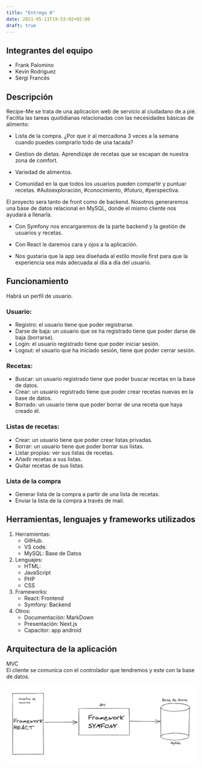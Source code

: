 ```yaml
---
title: "Entrega 0"
date: 2021-05-11T19:53:02+02:00
draft: true
--- 
```


## Integrantes del equipo

- Frank Palomino
- Kevin Rodriguez
- Sergi Francés

## Descripción

Recipe-Me se trata de una aplicacion web de servicio al ciudadano de a pié. Facilita las tareas quotidianas relacionadas con las necesidades básicas de alimento:

- Lista de la compra.
  ¿Por que ir al mercadona 3 veces a la semana cuando puedes comprarlo todo de una tacada?

- Gestion de dietas. Aprendizaje de recetas que se escapan de nuestra zona de comfort.

- Variedad de alimentos.

- Comunidad en la que todos los usuarios pueden compartir y puntuar recetas. #Autoexploración, #conocimiento, #futuro, #perspectiva.

El proyecto sera tanto de front como de backend. Nosotros generaremos una base de datos relacional en MySQL, donde el mismo cliente nos ayudará a llenarla.

- Con Symfony nos encargaremos de la parte backend y la gestión de usuarios y recetas.

- Con React le daremos cara y ojos a la aplicación.

* Nos gustaria que la app sea diseñada al estilo movile first para que la experiencia sea más adecuada al día a día del usuario.

## Funcionamiento
Habrá un perfil de usuario.

### Usuario:
- Registro: el usuario tiene que poder registrarse.
- Darse de baja: un usuario que se ha registrado tiene que poder darse de baja (borrarse).
- Login: el usuario registrado tiene que poder iniciar sesión.
- Logout: el usuario que ha iniciado sesión, tiene que poder cerrar sesión.

### Recetas:  
- Buscar: un usuario registrado tiene que poder buscar recetas en la base de datos.
- Crear: un usuario registrado tiene que poder crear recetas nuevas en la base de datos.
- Borrado: un usuario tiene que poder borrar de una receta que haya creado él.

### Listas de recetas:
- Crear: un usuario tiene que poder crear listas privadas.
- Borrar: un usuario tiene que poder borrar sus listas.
- Listar propias: ver sus listas de recetas.
- Añadir recetas a sus listas.
- Quitar recetas de sus listas.

### Lista de la compra
- Generar lista de la compra a partir de una lista de recetas.
- Enviar la lista de la compra a través de mail.

## Herramientas, lenguajes y frameworks utilizados

1. Herramientas:
   - GitHub.
   - VS code.
   - MySQL: Base de Datos
2. Lenguajes:
   - HTML: 
   - JavaScript
   - PHP
   - CSS
3. Frameworks:
   - React: Frontend
   - Symfony: Backend
4. Otros:
   - Documentación: MarkDown
   - Presentación: Next.js
   - Capacitor: app android

## Arquitectura de la aplicación

MVC  
El cliente se comunica con el controlador que tendremos y este con la base de datos.

![Arquitecura de nuestra web](../../static/Arquitectura.jpeg)
